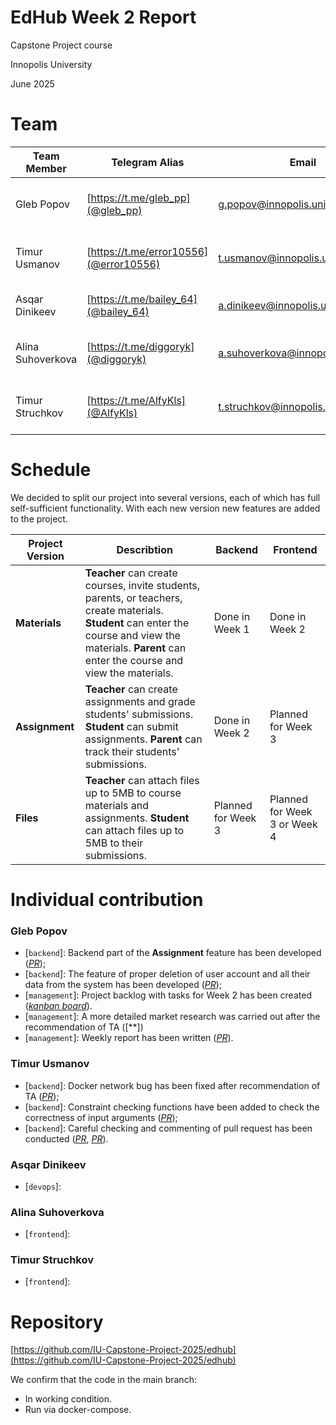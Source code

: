 # EdHub Week 2 Report

<aside>

Capstone Project course

Innopolis University

June 2025

</aside>

# Team

| Team Member | Telegram Alias | Email | Track |
| --- | --- | --- | --- |
| Gleb Popov | [https://t.me/gleb_pp](@gleb_pp) | g.popov@innopolis.university | Backend Developer, Project Manager |
| Timur Usmanov | [https://t.me/error10556](@error10556) | t.usmanov@innopolis.university | Backend Developer, **Backend Lead** |
| Asqar Dinikeev | [https://t.me/bailey_64](@bailey_64) | a.dinikeev@innopolis.university | Backend Developer, DevOps |
| Alina Suhoverkova | [https://t.me/diggoryk](@diggoryk) | a.suhoverkova@innopolis.university | Frontend Developer, **Frontend Lead** |
| Timur Struchkov | [https://t.me/AlfyKls](@AlfyKls) | t.struchkov@innopolis.university | Frontend Developer, UX/UI designer |

# Schedule

We decided to split our project into several versions, each of which has full self-sufficient functionality. With each new version new features are added to the project.

| Project Version | Describtion | Backend | Frontend |
| --- | --- | --- | --- |
| **Materials** | **Teacher** can create courses, invite students, parents, or teachers, create materials. **Student** can enter the course and view the materials. **Parent** can enter the course and view the materials. | Done in Week 1 | Done in Week 2 |
| **Assignment** | **Teacher** can create assignments and grade students' submissions. **Student** can submit assignments. **Parent** can track their students' submissions. | Done in Week 2 | Planned for Week 3 |
| **Files** | **Teacher** can attach files up to 5MB to course materials and assignments. **Student** can attach files up to 5MB to their submissions. | Planned for Week 3 | Planned for Week 3 or Week 4 |

# Individual contribution

### Gleb Popov
- [`backend`]: Backend part of the **Assignment** feature has been developed ([*PR*](https://github.com/IU-Capstone-Project-2025/edhub/pull/21));
- [`backend`]: The feature of proper deletion of user account and all their data from the system has been developed ([*PR*](https://github.com/IU-Capstone-Project-2025/edhub/pull/22));
- [`management`]: Project backlog with tasks for Week 2 has been created ([*kanban board*](https://github.com/orgs/IU-Capstone-Project-2025/projects/14/views/1)).
- [`management`]: A more detailed market research was carried out after the recommendation of TA ([**])
- [`management`]: Weekly report has been written ([*PR*](https://github.com/)).
<!-- add link for the pull request with weekly report -->

### Timur Usmanov
- [`backend`]: Docker network bug has been fixed after recommendation of TA ([*PR*](https://github.com/IU-Capstone-Project-2025/edhub/pull/6));
- [`backend`]: Constraint checking functions have been added to check the correctness of input arguments ([*PR*](https://github.com/IU-Capstone-Project-2025/edhub/pull/23));
- [`backend`]: Careful checking and commenting of pull request has been conducted ([*PR*](https://github.com/IU-Capstone-Project-2025/edhub/pull/21), [*PR*](https://github.com/IU-Capstone-Project-2025/edhub/pull/22)).

### Asqar Dinikeev
- [`devops`]:

### Alina Suhoverkova
- [`frontend`]:

### Timur Struchkov
- [`frontend`]:

# Repository

[https://github.com/IU-Capstone-Project-2025/edhub](https://github.com/IU-Capstone-Project-2025/edhub)

We confirm that the code in the main branch:

- In working condition.
- Run via docker-compose.